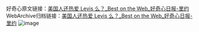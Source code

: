 好奇心原文链接：[美国人还热爱 Levis 么？_Best on the Web_好奇心日报-里约](https://www.qdaily.com/articles/2511.html)
WebArchive归档链接：[美国人还热爱 Levis 么？_Best on the Web_好奇心日报-里约](http://web.archive.org/web/20190623151159/https://www.qdaily.com/articles/2511.html)
![image](http://ww3.sinaimg.cn/large/007d5XDpgy1g3vc4hz8pcj30u0319x31)